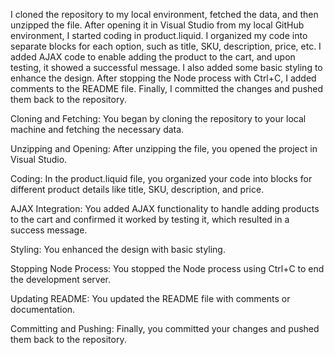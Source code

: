I cloned the repository to my local environment, fetched the data, and then unzipped the file. After opening it in Visual Studio from my local GitHub environment, I started coding in product.liquid. I organized my code into separate blocks for each option, such as title, SKU, description, price, etc. I added AJAX code to enable adding the product to the cart, and upon testing, it showed a successful message. I also added some basic styling to enhance the design. After stopping the Node process with Ctrl+C, I added comments to the README file. Finally, I committed the changes and pushed them back to the repository.

Cloning and Fetching: You began by cloning the repository to your local machine and fetching the necessary data.

Unzipping and Opening: After unzipping the file, you opened the project in Visual Studio.

Coding: In the product.liquid file, you organized your code into blocks for different product details like title, SKU, description, and price.

AJAX Integration: You added AJAX functionality to handle adding products to the cart and confirmed it worked by testing it, which resulted in a success message.

Styling: You enhanced the design with basic styling.

Stopping Node Process: You stopped the Node process using Ctrl+C to end the development server.

Updating README: You updated the README file with comments or documentation.

Committing and Pushing: Finally, you committed your changes and pushed them back to the repository.